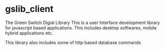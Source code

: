 # gslib_client
The Green Switch Digial Library
This is a user Interface development library for javascript based applications. This includes desktop softwares, mobile hybrid applications etc. 

This library also includes some of http based database commands
